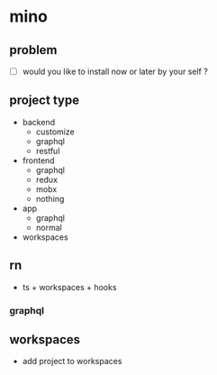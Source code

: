 # mino

## problem

- [ ] would you like to install now or later by your self ?

## project type

- backend
  - customize
  - graphql
  - restful
- frontend
  - graphql
  - redux
  - mobx
  - nothing
- app
  - graphql
  - normal
- workspaces

## rn

- ts + workspaces + hooks

### graphql

## workspaces

- add project to workspaces
